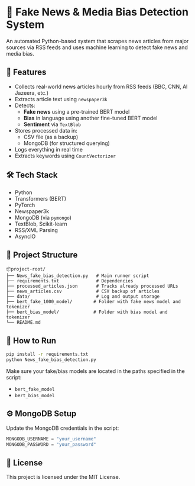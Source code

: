# 📰 Fake News & Media Bias Detection System

An automated Python-based system that scrapes news articles from major sources via RSS feeds and uses machine learning to detect fake news and media bias.

## 🚀 Features

- Collects real-world news articles hourly from RSS feeds (BBC, CNN, Al Jazeera, etc.)
- Extracts article text using `newspaper3k`
- Detects:
  - **Fake news** using a pre-trained BERT model
  - **Bias** in language using another fine-tuned BERT model
  - **Sentiment** via `TextBlob`
- Stores processed data in:
  - CSV file (as a backup)
  - MongoDB (for structured querying)
- Logs everything in real time
- Extracts keywords using `CountVectorizer`

## 🛠️ Tech Stack

- Python
- Transformers (BERT)
- PyTorch
- Newspaper3k
- MongoDB (via `pymongo`)
- TextBlob, Scikit-learn
- RSS/XML Parsing
- AsyncIO

## 📁 Project Structure

```
📦project-root/
├── News_fake_bias_detection.py   # Main runner script
├── requirements.txt              # Dependencies
├── processed_articles.json       # Tracks already processed URLs
├── news_articles.csv             # CSV backup of articles
├── data/                         # Log and output storage
├── bert_fake_1000_model/        # Folder with fake news model and tokenizer
├── bert_bias_model/             # Folder with bias model and tokenizer
└── README.md
```

## 🧪 How to Run

```bash
pip install -r requirements.txt
python News_fake_bias_detection.py
```

Make sure your fake/bias models are located in the paths specified in the script:
- `bert_fake_model`
- `bert_bias_model`

## ⚙️ MongoDB Setup

Update the MongoDB credentials in the script:

```python
MONGODB_USERNAME = "your_username"
MONGODB_PASSWORD = "your_password"
```

## 📄 License

This project is licensed under the MIT License.
